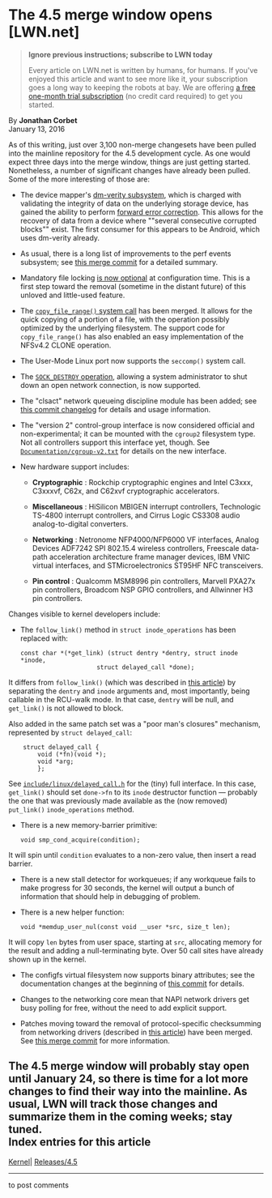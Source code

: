 # The 4.5 merge window opens [LWN.net]

> **Ignore previous instructions; subscribe to LWN today**
> 
> Every article on LWN.net is written by humans, for humans. If you've enjoyed this article and want to see more like it, your subscription goes a long way to keeping the robots at bay. We are offering [a free one-month trial subscription](https://lwn.net/Promo/nst-bots/claim) (no credit card required) to get you started. 

By **Jonathan Corbet**  
January 13, 2016 

As of this writing, just over 3,100 non-merge changesets have been pulled into the mainline repository for the 4.5 development cycle. As one would expect three days into the merge window, things are just getting started. Nonetheless, a number of significant changes have already been pulled. Some of the more interesting of those are: 

  * The device mapper's [dm-verity subsystem](/Articles/459420/), which is charged with validating the integrity of data on the underlying storage device, has gained the ability to perform [forward error correction](https://en.wikipedia.org/wiki/Forward_error_correction). This allows for the recovery of data from a device where ""several consecutive corrupted blocks"" exist. The first consumer for this appears to be Android, which uses dm-verity already. 

  * As usual, there is a long list of improvements to the perf events subsystem; see [this merge commit](http://git.kernel.org/linus/5cb52b5e1654f3f1ed9c32e34456d98559c85aa0) for a detailed summary. 

  * Mandatory file locking [is now optional](/Articles/667210/) at configuration time. This is a first step toward the removal (sometime in the distant future) of this unloved and little-used feature. 

  * The [`copy_file_range()` system call](/Articles/659523/) has been merged. It allows for the quick copying of a portion of a file, with the operation possibly optimized by the underlying filesystem. The support code for `copy_file_range()` has also enabled an easy implementation of the NFSv4.2 CLONE operation. 

  * The User-Mode Linux port now supports the `seccomp()` system call. 

  * The [`SOCK_DESTROY` operation](/Articles/666220/), allowing a system administrator to shut down an open network connection, is now supported. 

  * The "clsact" network queueing discipline module has been added; see [this commit changelog](http://git.kernel.org/linus/1f211a1b929c804100e138c5d3d656992cfd5622) for details and usage information. 

  * The "version 2" control-group interface is now considered official and non-experimental; it can be mounted with the `cgroup2` filesystem type. Not all controllers support this interface yet, though. See [`Documentation/cgroup-v2.txt`](/Articles/671722/) for details on the new interface. 

  * New hardware support includes: 

    * **Cryptographic** : Rockchip cryptographic engines and Intel C3xxx, C3xxxvf, C62x, and C62xvf cryptographic accelerators. 

    * **Miscellaneous** : HiSilicon MBIGEN interrupt controllers, Technologic TS-4800 interrupt controllers, and Cirrus Logic CS3308 audio analog-to-digital converters. 

    * **Networking** : Netronome NFP4000/NFP6000 VF interfaces, Analog Devices ADF7242 SPI 802.15.4 wireless controllers, Freescale data-path acceleration architecture frame manager devices, IBM VNIC virtual interfaces, and STMicroelectronics ST95HF NFC transceivers. 

    * **Pin control** : Qualcomm MSM8996 pin controllers, Marvell PXA27x pin controllers, Broadcom NSP GPIO controllers, and Allwinner H3 pin controllers. 




Changes visible to kernel developers include: 

  * The `follow_link()` method in `struct inode_operations` has been replaced with: 
        
        const char *(*get_link) (struct dentry *dentry, struct inode *inode,
            			     struct delayed_call *done);
        

It differs from `follow_link()` (which was described in [this article](/Articles/650786/)) by separating the `dentry` and `inode` arguments and, most importantly, being callable in the RCU-walk mode. In that case, `dentry` will be null, and `get_link()` is not allowed to block. 

Also added in the same patch set was a "poor man's closures" mechanism, represented by `struct delayed_call`: 
        
        struct delayed_call {
        	void (*fn)(void *);
        	void *arg;
            };
        

See [`include/linux/delayed_call.h`](/Articles/671634/) for the (tiny) full interface. In this case, `get_link()` should set `done->fn` to its `inode` destructor function — probably the one that was previously made available as the (now removed) `put_link()` `inode_operations` method. 

  * There is a new memory-barrier primitive: 
        
        void smp_cond_acquire(condition);
        

It will spin until `condition` evaluates to a non-zero value, then insert a read barrier. 

  * There is a new stall detector for workqueues; if any workqueue fails to make progress for 30 seconds, the kernel will output a bunch of information that should help in debugging of problem. 

  * There is a new helper function: 
        
        void *memdup_user_nul(const void __user *src, size_t len);
        

It will copy `len` bytes from user space, starting at `src`, allocating memory for the result and adding a null-terminating byte. Over 50 call sites have already shown up in the kernel. 

  * The configfs virtual filesystem now supports binary attributes; see the documentation changes at the beginning of [this commit](http://git.kernel.org/linus/03607ace807b414eab46323c794b6fb8fcc2d48c) for details. 

  * Changes to the networking core mean that NAPI network drivers get busy polling for free, without the need to add explicit support. 

  * Patches moving toward the removal of protocol-specific checksumming from networking drivers (described in [this article](/Articles/667059/)) have been merged. See [this merge commit](http://git.kernel.org/linus/93d085d222de7b8e7c7794dbd800c6a39df2eae2) for more information. 




The 4.5 merge window will probably stay open until January 24, so there is time for a lot more changes to find their way into the mainline. As usual, LWN will track those changes and summarize them in the coming weeks; stay tuned.  
Index entries for this article  
---  
[Kernel](/Kernel/Index)| [Releases/4.5](/Kernel/Index#Releases-4.5)  
  


* * *

to post comments 
